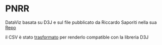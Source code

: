 # PNRR

DataViz basata su D3J e sul file pubblicato da Riccardo Saporiti nella sua [Repo](https://github.com/sapomnia/Piano-nazionale-di-ripartenza-e-resilienza)

il CSV è stato [trasformato](https://docs.google.com/spreadsheets/d/e/2PACX-1vSjMFew4pG83xZSPKbktSZj47GaBLY1PAFqNvT3RjBod82OWH2bgeJtSN4Rutf_c5SoUpYtsIePw3al/pub?gid=44335948&single=true&output=csv) per renderlo compatible con la libreria D3J


